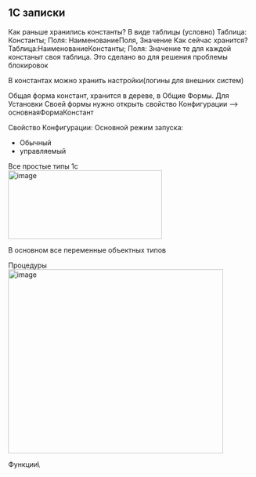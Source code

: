 ## 1С записки
Как раньше хранились константы? В виде таблицы (условно)  Таблица: Константы; Поля: НаименованиеПоля, Значение
Как сейчас хранится? Таблица:НаименованиеКонстанты; Поля: Значение
те для каждой констаныт своя таблица. Это сделано во для решения проблемы блокировок

В константах можно хранить настройки(логины для внешних систем)

Общая форма констант, хранится в дереве, в Общие Формы.
Для Установки Своей формы нужно открыть свойство Конфигурации --> основнаяФормаКонстант

Свойство Конфигурации:
Основной режим запуска: 
  + Обычный 
  + управляемый

Все простые типы 1с\
<img width="314" height="140" alt="image" src="https://github.com/user-attachments/assets/f3a5872a-b014-4ba0-8f66-219801e6fa55" />

В основном все переменные объектных типов

Процедуры\
<img width="439" height="375" alt="image" src="https://github.com/user-attachments/assets/c962b27c-8dfc-4d58-b170-81694ab4ba7b" />

Функции\
